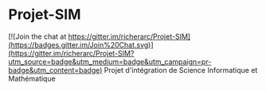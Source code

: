 # Projet-SIM

[![Join the chat at https://gitter.im/richerarc/Projet-SIM](https://badges.gitter.im/Join%20Chat.svg)](https://gitter.im/richerarc/Projet-SIM?utm_source=badge&utm_medium=badge&utm_campaign=pr-badge&utm_content=badge)
Projet d'intégration de Science Informatique et Mathématique
